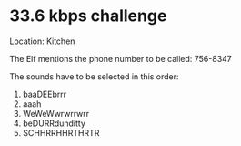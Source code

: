 # 33.6 kbps challenge
Location: Kitchen

The Elf mentions the phone number to be called: 756-8347

The sounds have to be selected in this order:

 1. baaDEEbrrr
 2. aaah
 3. WeWeWwrwrrwrr
 4. beDURRdunditty
 5. SCHHRRHHRTHRTR

<!--stackedit_data:
eyJoaXN0b3J5IjpbNTE1MjM0MTI0LDk1NDQ4Mzg3M119
-->